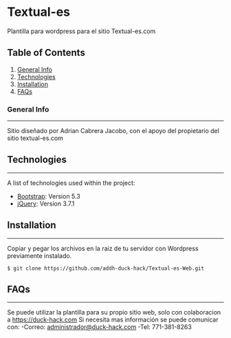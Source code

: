 # Textual-es
Plantilla para wordpress para el sitio Textual-es.com

## Table of Contents
1. [General Info](#general-info)
2. [Technologies](#technologies)
3. [Installation](#installation)
4. [FAQs](#faqs)
### General Info
***
Sitio diseñado por Adrian Cabrera Jacobo, con el apoyo del propietario del sitio textual-es.com
## Technologies
***
A list of technologies used within the project:
* [Bootstrap](https://getbootstrap.com/): Version 5.3
* [jQuery](https://jquery.com/): Version 3.7.1
## Installation
***
Copiar y pegar los archivos en la raiz de tu servidor con Wordpress previamente instalado.

```
$ git clone https://github.com/addh-duck-hack/Textual-es-Web.git
```
## FAQs
***
Se puede utilizar la plantilla para su propio sitio web, solo con colaboracion a https://duck-hack.com
Si necesita mas información se puede comunicar con:
-Correo: administrador@duck-hack.com
-Tel: 771-381-8263
